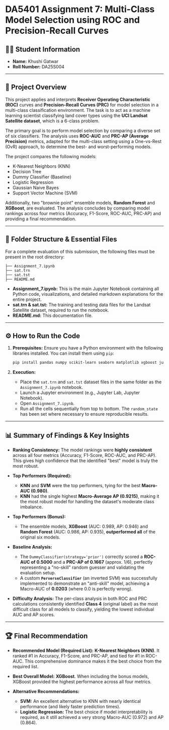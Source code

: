 # DA5401 Assignment 7: Multi-Class Model Selection using ROC and Precision-Recall Curves

## 🧑‍🎓 Student Information

* **Name:** Khushi Gatwar
* **Roll Number:** DA25S004

---

## 🚀 Project Overview

This project applies and interprets **Receiver Operating Characteristic (ROC)** curves and **Precision-Recall Curves (PRC)** for model selection in a multi-class classification environment. The task is to act as a machine learning scientist classifying land cover types using the **UCI Landsat Satellite dataset**, which is a 6-class problem.

The primary goal is to perform model selection by comparing a diverse set of six classifiers. The analysis uses **ROC-AUC** and **PRC-AP (Average Precision)** metrics, adapted for the multi-class setting using a One-vs-Rest (OvR) approach, to determine the best- and worst-performing models.

The project compares the following models:
* K-Nearest Neighbors (KNN)
* Decision Tree
* Dummy Classifier (Baseline)
* Logistic Regression
* Gaussian Naive Bayes
* Support Vector Machine (SVM)

Additionally, two "brownie point" ensemble models, **Random Forest** and **XGBoost**, are evaluated. The analysis concludes by comparing model rankings across four metrics (Accuracy, F1-Score, ROC-AUC, PRC-AP) and providing a final recommendation.

---

## 📁 Folder Structure & Essential Files

For a complete evaluation of this submission, the following files must be present in the root directory:
```
├── Assignment_7.ipynb 
├── sat.trn 
├── sat.tst 
├── README.md
```

* **Assignment\_7.ipynb:** This is the main Jupyter Notebook containing all Python code, visualizations, and detailed markdown explanations for the entire project.
* **sat.trn & sat.tst:** The training and testing data files for the Landsat Satellite dataset, required to run the notebook.
* **README.md:** This documentation file.

---

## ⚙️ How to Run the Code

1.  **Prerequisites:** Ensure you have a Python environment with the following libraries installed. You can install them using `pip`:
    ```bash
    pip install pandas numpy scikit-learn seaborn matplotlib xgboost jupyterlab
    ```

2.  **Execution:**
    * Place the `sat.trn` and `sat.tst` dataset files in the same folder as the `Assignment_7.ipynb` notebook.
    * Launch a Jupyter environment (e.g., Jupyter Lab, Jupyter Notebook).
    * Open `Assignment_7.ipynb`.
    * Run all the cells sequentially from top to bottom. The `random_state` has been set where necessary to ensure reproducible results.

---

## 📊 Summary of Findings & Key Insights

* **Ranking Consistency:** The model rankings were **highly consistent** across all four metrics (Accuracy, F1-Score, ROC-AUC, and PRC-AP). This gives high confidence that the identified "best" model is truly the most robust.

* **Top Performers (Required):**
    * **KNN** and **SVM** were the top performers, tying for the best **Macro-AUC (0.980)**.
    * **KNN** had the single highest **Macro-Average AP (0.9215)**, making it the most robust model for handling the dataset's moderate class imbalance.

* **Top Performers (Bonus):**
    * The ensemble models, **XGBoost** (AUC: 0.989, AP: 0.946) and **Random Forest** (AUC: 0.986, AP: 0.935), **outperformed all** of the original six models.

* **Baseline Analysis:**
    * The `DummyClassifier(strategy='prior')` correctly scored a **ROC-AUC of 0.5000** and a **PRC-AP of 0.1667** (approx. 1/6), perfectly representing a "no-skill" random guesser and validating the evaluation setup.
    * A custom **`PerverseClassifier`** (an inverted SVM) was successfully implemented to demonstrate an "anti-skill" model, achieving a Macro-AUC of **0.0203** (where 0.0 is perfectly wrong).

* **Difficulty Analysis:** The per-class analysis in both ROC and PRC calculations consistently identified **Class 4** (original label) as the most difficult class for all models to classify, yielding the lowest individual AUC and AP scores.

---

## 🏆 Final Recommendation

* **Recommended Model (Required List):** **K-Nearest Neighbors (KNN)**. It ranked #1 in Accuracy, F1-Score, and PRC-AP, and tied for #1 in ROC-AUC. This comprehensive dominance makes it the best choice from the required list.

* **Best Overall Model:** **XGBoost**. When including the bonus models, XGBoost provided the highest performance across all four metrics.

* **Alternative Recommendations:**
    * **SVM:** An excellent alternative to KNN with nearly identical performance (and likely faster prediction times).
    * **Logistic Regression:** The best choice if model interpretability is required, as it still achieved a very strong Macro-AUC (0.972) and AP (0.864).


